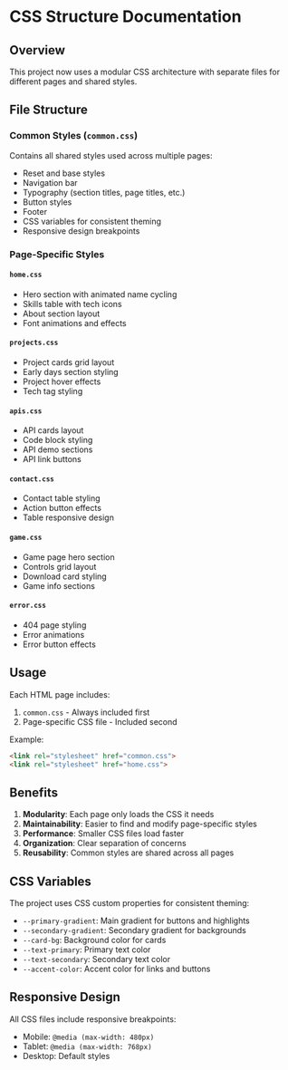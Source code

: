 # CSS Structure Documentation

## Overview
This project now uses a modular CSS architecture with separate files for different pages and shared styles.

## File Structure

### Common Styles (`common.css`)
Contains all shared styles used across multiple pages:
- Reset and base styles
- Navigation bar
- Typography (section titles, page titles, etc.)
- Button styles
- Footer
- CSS variables for consistent theming
- Responsive design breakpoints

### Page-Specific Styles

#### `home.css`
- Hero section with animated name cycling
- Skills table with tech icons
- About section layout
- Font animations and effects

#### `projects.css`
- Project cards grid layout
- Early days section styling
- Project hover effects
- Tech tag styling

#### `apis.css`
- API cards layout
- Code block styling
- API demo sections
- API link buttons

#### `contact.css`
- Contact table styling
- Action button effects
- Table responsive design

#### `game.css`
- Game page hero section
- Controls grid layout
- Download card styling
- Game info sections

#### `error.css`
- 404 page styling
- Error animations
- Error button effects

## Usage

Each HTML page includes:
1. `common.css` - Always included first
2. Page-specific CSS file - Included second

Example:
```html
<link rel="stylesheet" href="common.css">
<link rel="stylesheet" href="home.css">
```

## Benefits

1. **Modularity**: Each page only loads the CSS it needs
2. **Maintainability**: Easier to find and modify page-specific styles
3. **Performance**: Smaller CSS files load faster
4. **Organization**: Clear separation of concerns
5. **Reusability**: Common styles are shared across all pages

## CSS Variables

The project uses CSS custom properties for consistent theming:
- `--primary-gradient`: Main gradient for buttons and highlights
- `--secondary-gradient`: Secondary gradient for backgrounds
- `--card-bg`: Background color for cards
- `--text-primary`: Primary text color
- `--text-secondary`: Secondary text color
- `--accent-color`: Accent color for links and buttons

## Responsive Design

All CSS files include responsive breakpoints:
- Mobile: `@media (max-width: 480px)`
- Tablet: `@media (max-width: 768px)`
- Desktop: Default styles 